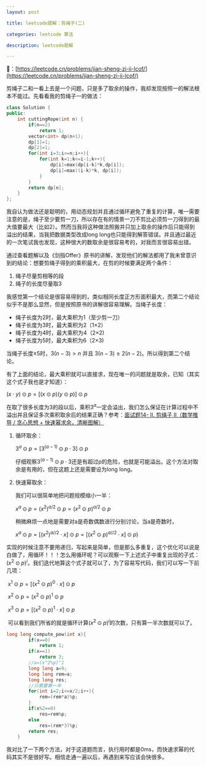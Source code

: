 ```yaml
---
layout: post

title: leetcode题解：剪绳子(二)

categories: leetcode 算法

description: leetcode题解

---
```


🔗：[https://leetcode.cn/problems/jian-sheng-zi-ii-lcof/](https://leetcode.cn/problems/jian-sheng-zi-ii-lcof/)

剪绳子二和一看上去是一个问题，只是多了取余的操作，我却发现按照一的解法根本不能过。先看看我的剪绳子一的做法：

```c++
class Solution {
public:
    int cuttingRope(int n) {
        if(n==2)
            return 1;
        vector<int> dp(n+1);
        dp[1]=1;
        dp[2]=1;
        for(int i=3;i<=n;i++){
            for(int k=1;k<=i-1;k++){
                dp[i]=max(dp[i-k]*k,dp[i]);
                dp[i]=max((i-k)*k, dp[i]);
            }
        }
        return dp[n];
    }
};
```

我自认为做法还是聪明的，用动态规划并且通过循环避免了重复的计算，唯一需要注意的是，绳子至少要剪一刀，所以存在有的情景一刀不剪比必须剪一刀得到的最大值要最大（比如2）。然而当我将这种做法照搬并只加上取余的操作后只能得到溢出的结果，当我把数据类型改成long long也只能得到解答错误。并且通过最近的一次笔试我也发现，这种很大的数取余是很容易考的，对我而言很容易出错。

通过查看题解以及《剑指Offer》原书的讲解，发现他们的解法都用了我未曾意识到的结论：想要剪绳子得到的乘积最大，在剪的时候要满足两个条件：

1. 绳子尽量剪相等的段
2. 绳子的长度尽量取3

我感觉第一个结论是很容易得到的，类似相同长度正方形面积最大，而第二个结论似乎不是那么显然，但是按照原书的讲解很容易理解。当绳子长度：

- 绳子长度为2时，最大乘积为1（至少剪一刀）
- 绳子长度为3时，最大乘积为2（1$\times$2）
- 绳子长度为4时，最大乘积为4（2$\times$2)
- 绳子长度为5时，最大乘积为6（2$\times$3)

当绳子长度$\geq$5时，$3(n-3)>n$ 并且 $3(n-3)\ge2(n-2)$。所以得到第二个结论。

有了上面的结论，最大乘积就可以直接求，现在唯一的问题就是取余，已知（其实这个式子我也是才知道）：

$(x\cdot y)\odot p= [(x\odot p)(y\odot p)]\odot p$

在取了很多长度为3的段以后，乘积$3^a$一定会溢出，我们怎么保证在计算过程中不溢出并且保证多次乘积取余后的结果正确？参考：[面试题14- II. 剪绳子 II（数学推导 / 贪心思想 + 快速幂求余，清晰图解）](https://leetcode.cn/problems/jian-sheng-zi-ii-lcof/solution/mian-shi-ti-14-ii-jian-sheng-zi-iitan-xin-er-fen-f/)

1. 循环取余：

   $3^a\odot p=[3^{(a-1)}\odot p\cdot 3]\odot p$

   仔细观察$3^{(a-1)}\odot p\cdot 3$还是有超过p的危险，也就是可能溢出。这个方法对取余是有用的，但在这题上还是需要设为long long。

2. 快速幂取余：

   我们可以很简单地把问题规模缩小一半：

   $x^a\odot p=(x^2)^{a/2}\odot p=(x^2\odot p)^{a/2}\odot p$

   稍微麻烦一点地是需要对a是奇数偶数进行分别讨论，当a是奇数时，

   $x^a\odot p=[(x^2)^{a//2}\cdot x]\odot p=[(x^2\odot p)^{a//2}\cdot x]\odot p)$

​		实现的时候注意不要用递归，写起来是简单，但是那么多重复，这个优化可以说是白做了，用循环！！！怎么用循环呢？可以观察一下上述式子中重复出现的子式：$(x^2\odot p)^i$。我们迭代地算这个式子就可以了，为了容易写代码，我们可以写一下前几项：

​		$x^1\odot p=[(x^2\odot p)^0\cdot x]\odot p$

​		$x^2\odot p=(x^2\odot p)^1\odot p$

​		$x^3\odot p=[(x^2\odot p)^1\cdot x]\odot p$

​		可以看到我们所省的就是循环计算$(x^2\odot p)^i$的次数，只有算一半次数就可以了。

```c++
long long compute_pow(int x){
        if(x==0)
            return 1;
        if(x==1)
            return 3;
        //a=(x^2%p)^1
        long long a=9;
        long long rem=a;
        long long res;
        //只需要算一半
        for(int i=2;i<=x/2;i++){
            rem=(rem*a)%p;
        }
        if(x%2==0)
            res=rem%p;
        else
            res=(rem*3)%p;
        return res;
    }
```

​			我对比了一下两个方法，对于这道题而言，执行用时都是0ms，而快速求幂的代码其实不是很好写。相信走通一遍以后，再遇到来写应该会快很多。
